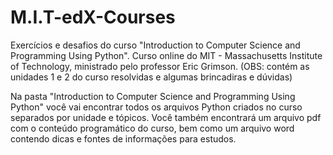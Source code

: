 # M.I.T-edX-Courses
Exercícios e desafios do curso "Introduction to Computer Science and Programming Using Python". Curso online do MIT - Massachusetts Institute of Technology, ministrado pelo professor Eric Grimson.
(OBS: contém as unidades 1 e 2 do curso resolvidas e algumas brincadiras e dúvidas)

Na pasta "Introduction to Computer Science and Programming Using Python" você vai encontrar todos os arquivos Python criados no curso separados por unidade e tópicos. 
Você também encontrará um arquivo pdf com o conteúdo programático do curso, bem como um arquivo word contendo dicas e fontes de informações para estudos.
